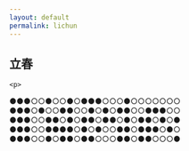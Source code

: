 ```yaml
---
layout: default
permalink: lichun
---
```


<div>

  <section>
    <p>
    </p>
    <h2>立春</h2>
    
    <p>
●●●○○●○○●○●●●○○○●○○○○○○○
●●●○●○○●●○○●○●○●●○○●●●○○
●●●○○●●○●○●●○●●○●○●●○●○●
●●●○○●●●●○●○●○○●●○●●●○●○
●●●○○●○●●○●●○○○●●○●●○○○●
    </p>

  </section>

</div>
